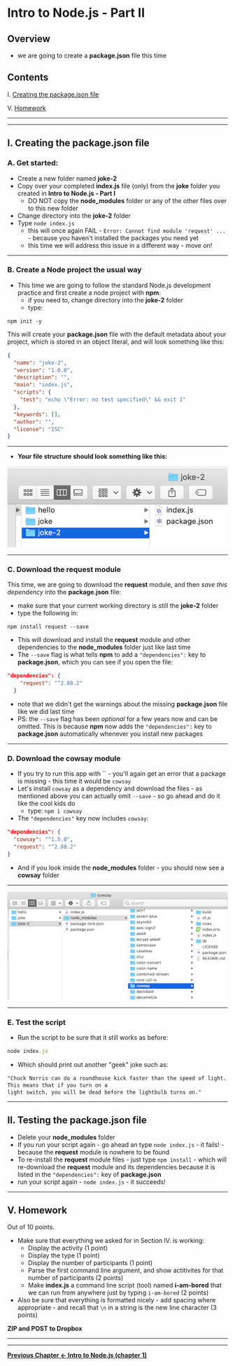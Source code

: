 # Intro to Node.js - Part II

## Overview


- we are going to create a **package.json** file this time


## Contents

<!--- Local Navigation --->

I. [Creating the package.json file](#section1)


V. [Homework](#section5)

<hr><hr>

<a id="section1"></a>

## I. Creating the package.json file

### A. Get started:

- Create a new folder named **joke-2**
- Copy over your completed **index.js** file (only) from the **joke** folder you created in **Intro to Node.js - Part I**
  - DO NOT copy the **node_modules** folder or any of the other files over to this new folder
- Change directory into the **joke-2** folder
- Type `node index.js`
  - this will once again FAIL - `Error: Cannot find module 'request' ...` - because you haven't installed the packages you need yet
  - this time we will address this issue in a different way - move on!

<hr>

### B. Create a Node project the usual way
- This time we are going to follow the standard Node.js development practice and first create a node project with **npm**:
  - if you need to, change directory into the **joke-2** folder
  - type:

```console
npm init -y
```

This will create your **package.json** file with the default metadata about your project, which is stored in an object literal, and will look something like this:

```json
{
  "name": "joke-2",
  "version": "1.0.0",
  "description": "",
  "main": "index.js",
  "scripts": {
    "test": "echo \"Error: no test specified\" && exit 1"
  },
  "keywords": [],
  "author": "",
  "license": "ISC"
}
```

<hr>

- **Your file structure should look something like this:**

![screenshot](./_images/_node/node-web-services-3.png)

<hr>

### C. Download the **request** module 

This time, we are going to download the **request** module, and then *save this dependency* into the **package.json** file:
- make sure that your current working directory is still the **joke-2** folder
- type the following in:

```console
npm install request --save
```

- This will download and install the **request** module and other dependencies to the **node_modules** folder just like last time
- The `--save` flag is what tells **npm** to add a `"dependencies":` key to **package.json**, which you can see if you open the file:

```json
"dependencies": {
    "request": "^2.88.2"
  }
```

- note that we didn't get the warnings about the missing **package.json** file like we did last time
- PS: the `--save` flag has been *optional* for a few years now and can be omitted. This is because **npm** now adds the `"dependencies":` key to **package.json** automatically whenever you install new packages 


<hr>

### D. Download the **cowsay** module 
- If you try to run this app with `` - you'll again get an error that a package is missing - this time it would be `cowsay`
- Let's install `cowsay` as a dependency and download the files - as mentioned above you can actually omit `--save` - so go ahead and do it like the cool kids do
  - type: `npm i cowsay`
- The `"dependencies"` key now includes `cowsay`:

```json
"dependencies": {
  "cowsay": "^1.5.0",
  "request": "^2.88.2"
}
```

- And if you look inside the **node_modules** folder - you should now see a **cowsay** folder

<hr>

![screenshot](./_images/_node/node-web-services-4.png)

<hr>

### E. Test the script

- Run the script to be sure that it still works as before:

```js
node index.js
```
 
 - Which should print out another "geek" joke such as:
 
 ```
"Chuck Norris can do a roundhouse kick faster than the speed of light. This means that if you turn on a 
light switch, you will be dead before the lightbulb turns on."
 ```

<hr>
 
 ## II. Testing the package.json file

- Delete your **node_modules** folder
- If you run your script again - go ahead an type `node index.js` - it fails! - because the **request** module is nowhere to be found
- To re-install the **request** module files - just type `npm install` - which will re-download the **request** module and its dependencies because it is listed in the `"dependencies":` key of **package.json**
- run your script again - `node index.js` - it succeeds!

<hr>

<a id="section5"></a>

## V. Homework
Out of 10 points.
- Make sure that everything we asked for in Section IV. is working:
  - Display the activity (1 point)
  - Display the type (1 point)
  - Display the number of participants (1 point)
  - Parse the first command line argument, and show actitivites for that number of participants (2 points)
  - Make **index.js** a command line script (tool) named **i-am-bored** that we can run from anywhere just by typing `i-am-bored` (2 points)
- Also be sure that everything is formatted nicely - add spacing where appropriate - and recall that `\n` in a string is the new line character (3 points)


**ZIP and POST to Dropbox**
<hr><hr>

**[Previous Chapter <- Intro to Node.js (chapter 1)](intro-to-node-1.md)**

